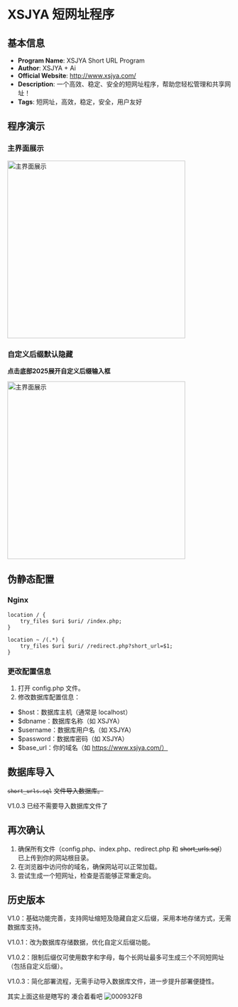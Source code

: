 # XSJYA 短网址程序

## 基本信息

 * **Program Name**: XSJYA Short URL Program
 * **Author**: XSJYA + Ai
 * **Official Website**: http://www.xsjya.com/
 * **Description**: 一个高效、稳定、安全的短网址程序，帮助您轻松管理和共享网址！
 * **Tags**: 短网址，高效，稳定，安全，用户友好


## 程序演示

### 主界面展示
<img src="https://s21.ax1x.com/2025/05/27/pVSqwrT.png" alt="主界面展示" width="400">

### 自定义后缀默认隐藏
 **点击底部2025展开自定义后缀输入框**

<img src="https://s21.ax1x.com/2025/05/27/pVSq0qU.png" alt="主界面展示" width="400">



## 伪静态配置

### Nginx
```nginx
location / {
    try_files $uri $uri/ /index.php;
}

location ~ /(.*) {
    try_files $uri $uri/ /redirect.php?short_url=$1;
}
```

### 更改配置信息
1. 打开 config.php 文件。
2. 修改数据库配置信息：
 - $host：数据库主机（通常是 localhost）
 - $dbname：数据库名称（如 XSJYA）
 - $username：数据库用户名（如 XSJYA）
 - $password：数据库密码（如 XSJYA）
 - $base_url：你的域名（如 https://www.xsjya.com/）

## 数据库导入

<p><code><del>short_urls.sql</del></code> <del>文件导入数据库。</del></p> 

 V1.0.3 已经不需要导入数据库文件了

## 再次确认

1. 确保所有文件（config.php、index.php、redirect.php 和 <del> short_urls.sql</del>）已上传到你的网站根目录。
2. 在浏览器中访问你的域名，确保网站可以正常加载。
3. 尝试生成一个短网址，检查是否能够正常重定向。



## 历史版本
V1.0：基础功能完善，支持网址缩短及隐藏自定义后缀，采用本地存储方式，无需数据库支持。

V1.0.1：改为数据库存储数据，优化自定义后缀功能。

V1.0.2：限制后缀仅可使用数字和字母，每个长网址最多可生成三个不同短网址（包括自定义后缀）。

V1.0.3：简化部署流程，无需手动导入数据库文件，进一步提升部署便捷性。


其实上面这些是瞎写的  凑合着看吧 ![000932FB](https://github.com/user-attachments/assets/846a9a36-7923-4aef-adfc-8851eafe1f85)











